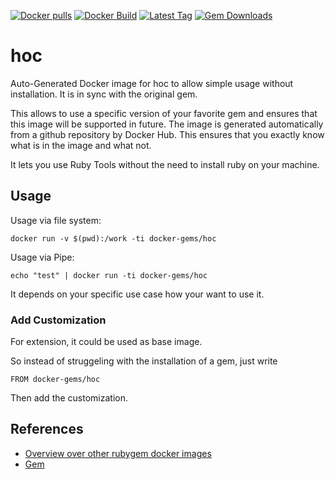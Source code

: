 [![Docker pulls](https://img.shields.io/docker/pulls/rubygem/hoc.svg)](https://hub.docker.com/r/rubygem/hoc/)
[![Docker Build](https://img.shields.io/docker/automated/rubygem/hoc.svg)](https://hub.docker.com/r/rubygem/hoc/)
[![Latest Tag](https://img.shields.io/github/tag/docker-rubygem/hoc.svg)](https://hub.docker.com/r/rubygem/hoc/)
[![Gem Downloads](https://img.shields.io/gem/dt/hoc.svg)](https://rubygems.org/gems/hoc/)
# hoc

Auto-Generated Docker image for hoc to allow simple usage without installation.
It is in sync with the original gem.

This allows to use a specific version of your favorite gem and ensures that this image will be supported in future.
The image is generated automatically from a github repository by Docker Hub.
This ensures that you exactly know what is in the image and what not.

It lets you use Ruby Tools without the need to install ruby on your machine.

## Usage

Usage via file system:

`docker run -v $(pwd):/work -ti docker-gems/hoc`

Usage via Pipe:

`echo "test" | docker run -ti docker-gems/hoc`

It depends on your specific use case how your want to use it.

### Add Customization

For extension, it could be used as base image.

So instead of struggeling with the installation of a gem, just write

`FROM docker-gems/hoc`

Then add the customization.

## References

 - [Overview over other rubygem docker images](https://github.com/thinkbot/docker-rubygem)
 - [Gem](https://rubygems.org/gems/hoc/)
